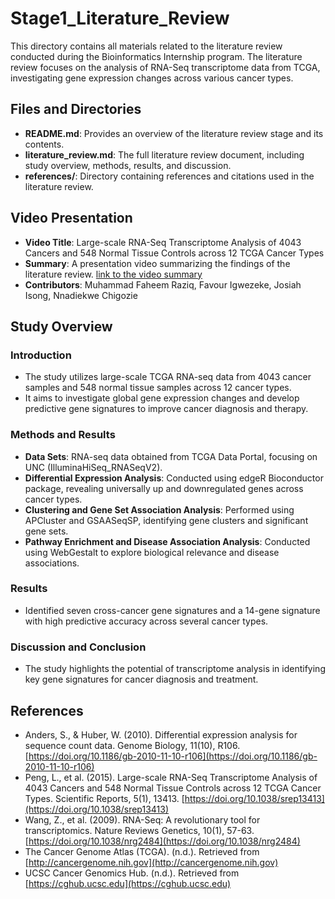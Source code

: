 # Stage1_Literature_Review

This directory contains all materials related to the literature review conducted during the Bioinformatics Internship program. The literature review focuses on the analysis of RNA-Seq transcriptome data from TCGA, investigating gene expression changes across various cancer types.

## Files and Directories

- **README.md**: Provides an overview of the literature review stage and its contents.
- **literature_review.md**: The full literature review document, including study overview, methods, results, and discussion.
- **references/**: Directory containing references and citations used in the literature review.

## Video Presentation

- **Video Title**: Large-scale RNA-Seq Transcriptome Analysis of 4043 Cancers and 548 Normal Tissue Controls across 12 TCGA Cancer Types
- **Summary**: A presentation video summarizing the findings of the literature review. [link to the video summary](https://www.loom.com/share/d1dc6145ee1a4672819c460b2b7c4900?sid=a43cac16-836f-4822-80cb-bf3b7b7bb81e)
- **Contributors**: Muhammad Faheem Raziq, Favour Igwezeke, Josiah Isong, Nnadiekwe Chigozie

## Study Overview

### Introduction
- The study utilizes large-scale TCGA RNA-seq data from 4043 cancer samples and 548 normal tissue samples across 12 cancer types.
- It aims to investigate global gene expression changes and develop predictive gene signatures to improve cancer diagnosis and therapy.

### Methods and Results

- **Data Sets**: RNA-seq data obtained from TCGA Data Portal, focusing on UNC (IlluminaHiSeq_RNASeqV2).
- **Differential Expression Analysis**: Conducted using edgeR Bioconductor package, revealing universally up and downregulated genes across cancer types.
- **Clustering and Gene Set Association Analysis**: Performed using APCluster and GSAASeqSP, identifying gene clusters and significant gene sets.
- **Pathway Enrichment and Disease Association Analysis**: Conducted using WebGestalt to explore biological relevance and disease associations.

### Results
- Identified seven cross-cancer gene signatures and a 14-gene signature with high predictive accuracy across several cancer types.

### Discussion and Conclusion
- The study highlights the potential of transcriptome analysis in identifying key gene signatures for cancer diagnosis and treatment.

## References

- Anders, S., & Huber, W. (2010). Differential expression analysis for sequence count data. Genome Biology, 11(10), R106. [https://doi.org/10.1186/gb-2010-11-10-r106](https://doi.org/10.1186/gb-2010-11-10-r106)
- Peng, L., et al. (2015). Large-scale RNA-Seq Transcriptome Analysis of 4043 Cancers and 548 Normal Tissue Controls across 12 TCGA Cancer Types. Scientific Reports, 5(1), 13413. [https://doi.org/10.1038/srep13413](https://doi.org/10.1038/srep13413)
- Wang, Z., et al. (2009). RNA-Seq: A revolutionary tool for transcriptomics. Nature Reviews Genetics, 10(1), 57-63. [https://doi.org/10.1038/nrg2484](https://doi.org/10.1038/nrg2484)
- The Cancer Genome Atlas (TCGA). (n.d.). Retrieved from [http://cancergenome.nih.gov](http://cancergenome.nih.gov)
- UCSC Cancer Genomics Hub. (n.d.). Retrieved from [https://cghub.ucsc.edu](https://cghub.ucsc.edu)

